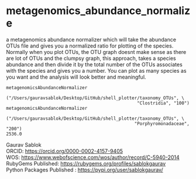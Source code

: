 # metagenomics_abundance_normalize
a metagenomics abundance normalizer which will take the abundance OTUs file and gives you a normalized ratio for plotting of the species. Normally when you plot OTUs, the OTU graph doesnt make sense as there are lot of OTUs and the clumpsy graph, this approach, takes a species abundance and then divide it by the total number of the OTUs associates with the  species and gives you a number. You can plot as many species as you want and the analysis will look better and meaningful.

 ```
metagenomicsAbundanceNormalizer
                ("/Users/gauravsablok/Desktop/GitHub/shell_plotter/taxonomy_OTUs", \
                                                   "Clostridia", "100")
metagenomicsAbundanceNormalizer
             ("/Users/gauravsablok/Desktop/GitHub/shell_plotter/taxonomy_OTUs", \
                                                  "Porphyromonadaceae", "200")
2536.0
```

Gaurav Sablok \
ORCID: https://orcid.org/0000-0002-4157-9405 \
WOS: https://www.webofscience.com/wos/author/record/C-5940-2014 \
RubyGems Published: https://rubygems.org/profiles/sablokgaurav \
Python Packages Published : https://pypi.org/user/sablokgaurav/
